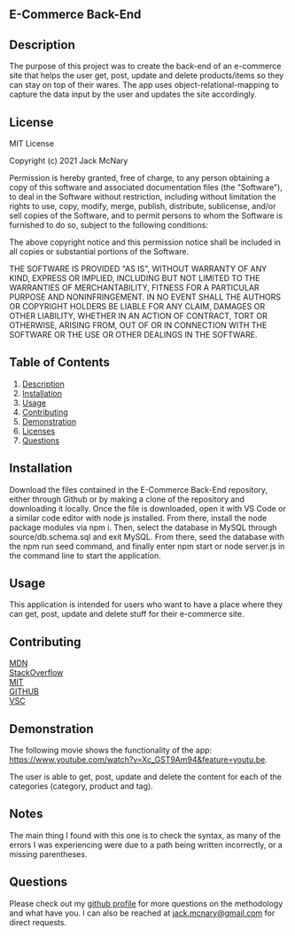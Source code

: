 
## E-Commerce Back-End

## Description

The purpose of this project was to create the back-end of an e-commerce site that helps the user get, post, update and delete products/items so they can stay on top of their wares. The app uses object-relational-mapping to capture the data input by the user and updates the site accordingly.


## License
MIT License

Copyright (c) 2021 Jack McNary

Permission is hereby granted, free of charge, to any person obtaining a copy
of this software and associated documentation files (the "Software"), to deal
in the Software without restriction, including without limitation the rights
to use, copy, modify, merge, publish, distribute, sublicense, and/or sell
copies of the Software, and to permit persons to whom the Software is
furnished to do so, subject to the following conditions:

The above copyright notice and this permission notice shall be included in all
copies or substantial portions of the Software.

THE SOFTWARE IS PROVIDED "AS IS", WITHOUT WARRANTY OF ANY KIND, EXPRESS OR
IMPLIED, INCLUDING BUT NOT LIMITED TO THE WARRANTIES OF MERCHANTABILITY,
FITNESS FOR A PARTICULAR PURPOSE AND NONINFRINGEMENT. IN NO EVENT SHALL THE
AUTHORS OR COPYRIGHT HOLDERS BE LIABLE FOR ANY CLAIM, DAMAGES OR OTHER
LIABILITY, WHETHER IN AN ACTION OF CONTRACT, TORT OR OTHERWISE, ARISING FROM,
OUT OF OR IN CONNECTION WITH THE SOFTWARE OR THE USE OR OTHER DEALINGS IN THE
SOFTWARE.


## Table of Contents
1. [Description](#description)
2. [Installation](#installation)
3. [Usage](#usage)
4. [Contributing](#contributing)
5. [Demonstration](#demonstration)
6. [Licenses](#licenses)
7. [Questions](#questions)

## Installation

Download the files contained in the E-Commerce Back-End repository, either through Github or by making a clone of the repository and downloading it locally. Once the file is downloaded, open it with VS Code or a similar code editor with node js installed. From there, install the node package modules via npm i. Then, select the database in MySQL through source/db.schema.sql and exit MySQL. From there, seed the database with the npm run seed command, and finally enter npm start or node server.js in the command line to start the application.

## Usage

This application is intended for users who want to have a place where they can get, post, update and delete stuff for their e-commerce site.

## Contributing


[MDN](developer.mozilla.org/en-US/docs)<br>
[StackOverflow](https://stackoverflow.com/)<br>
[MIT](https://opensource.org/licenses/MIT)<br>
[GITHUB](https://docs.github.com/en)<br>
[VSC](https://code.visualstudio.com/)<br>

## Demonstration

The following movie shows the functionality of the app:
https://www.youtube.com/watch?v=Xc_GST9Am94&feature=youtu.be.

The user is able to get, post, update and delete the content for each of the categories (category, product and tag). 

## Notes

The main thing I found with this one is to check the syntax, as many of the errors I was experiencing were due to a path being written incorrectly, or a missing parentheses.

## Questions
Please check out my [github profile](github.com/mcnaryj/13-E-Commerce-Back-End) for more questions on the methodology and what have you.
I can also be reached at jack.mcnary@gmail.com for direct requests.
